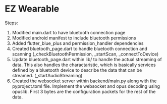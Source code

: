 # EZ Wearable
Steps:
1. Modified main.dart to have bluetooth connection page
2. Modified android manifest to include bluetooth permissions
3. Added flutter_blue_plus and permission_handler dependencies
4. Created bluetooth_page.dart to handle bluetooth connection and scanning (_checkBluetoothPermission, _startScan, _connectToDevice)
5. Update bluetooth_page.dart within lib/ to handle the actual streaming of data. This also handles the charactaristic, which is basically services defined by a bluetooth device to describe the data that can be streamed. (_startAudioStreaming)
6. Created the websocket server within backend/main.py along with the pyproject.toml file. Implement the websocket and opus decoding using opuslib. First 3 bytes are the configuration packets for the rest of the data. 
